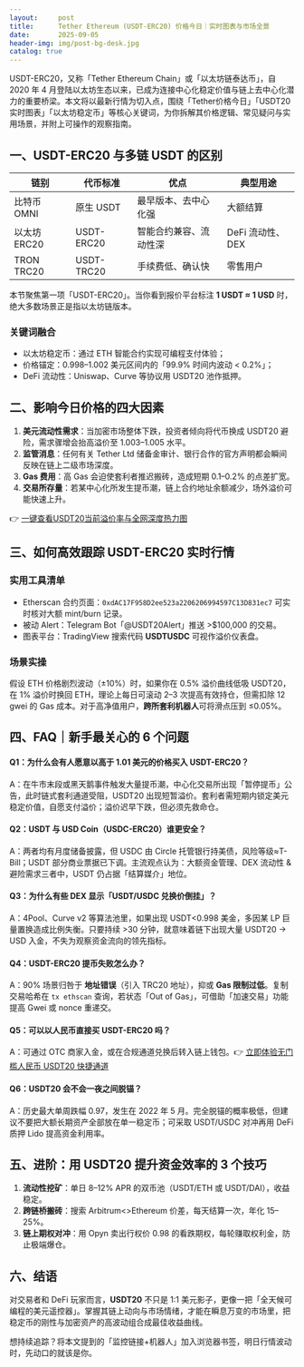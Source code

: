 ```yaml
---
layout:     post
title:      Tether Ethereum (USDT-ERC20) 价格今日｜实时图表与市场全景
date:       2025-09-05
header-img: img/post-bg-desk.jpg
catalog: true
---
```


USDT-ERC20，又称「Tether Ethereum Chain」或「以太坊链泰达币」，自 2020 年 4 月登陆以太坊生态以来，已成为连接中心化稳定价值与链上去中心化潜力的重要桥梁。本文将以最新行情为切入点，围绕「Tether价格今日」「USDT20实时图表」「以太坊稳定币」等核心关键词，为你拆解其价格逻辑、常见疑问与实用场景，并附上可操作的观察指南。

## 一、USDT-ERC20 与多链 USDT 的区别

| 链别 | 代币标准 | 优点 | 典型用途 |
| --- | --- | --- | --- |
| 比特币 OMNI | 原生 USDT | 最早版本、去中心化强 | 大额结算 |
| 以太坊 ERC20 | USDT-ERC20 | 智能合约兼容、流动性深 | DeFi 流动性、DEX |
| TRON TRC20 | USDT-TRC20 | 手续费低、确认快 | 零售用户 |

本节聚焦第一项「USDT-ERC20」。当你看到报价平台标注 **1 USDT ≈ 1 USD** 时，绝大多数场景正是指以太坊链版本。

### 关键词融合
- 以太坊稳定币：通过 ETH 智能合约实现可编程支付体验；  
- 价格锚定：0.998–1.002 美元区间内的「99.9% 时间内波动 < 0.2%」；  
- DeFi 流动性：Uniswap、Curve 等协议用 USDT20 池作抵押。

## 二、影响今日价格的四大因素

1. **美元流动性需求**：当加密市场整体下跌，投资者倾向将代币换成 USDT20 避险，需求骤增会抬高溢价至 1.003–1.005 水平。  
2. **监管消息**：任何有关 Tether Ltd 储备金审计、银行合作的官方声明都会瞬间反映在链上二级市场深度。  
3. **Gas 费用**：高 Gas 会迫使套利者推迟搬砖，造成短期 0.1–0.2% 的点差扩宽。  
4. **交易所存量**：若某中心化所发生提币潮，链上合约地址余额减少，场外溢价可能快速上升。

👉 [一键查看USDT20当前溢价率与全网深度热力图](https://okxdog.com/)

## 三、如何高效跟踪 USDT-ERC20 实时行情

### 实用工具清单
- Etherscan 合约页面：`0xdAC17F958D2ee523a2206206994597C13D831ec7` 可实时核对大额 mint/burn 记录。  
- 被动 Alert：Telegram Bot「@USDT20Alert」推送 >$100,000 的交易。  
- 图表平台：TradingView 搜索代码 **USDTUSDC** 可视作溢价仪表盘。  

### 场景实操
假设 ETH 价格剧烈波动（±10%）时，如果你在 0.5% 溢价曲线低吸 USDT20，在 1% 溢价时换回 ETH，理论上每日可滚动 2–3 次提高有效持仓，但需扣除 12 gwei 的 Gas 成本。对于高净值用户，**跨所套利机器人**可将滑点压到 ≤0.05%。

## 四、FAQ｜新手最关心的 6 个问题

#### Q1：为什么会有人愿意以高于 1.01 美元的价格买入 USDT-ERC20？
A：在牛市末段或黑天鹅事件触发大量提币潮，中心化交易所出现「暂停提币」公告，此时链式套利通道受阻，USDT20 出现短暂溢价。套利者需短期内锁定美元稳定价值，自愿支付溢价；溢价迟早下跌，但必须先救命仓。

#### Q2：USDT 与 USD Coin（USDC-ERC20）谁更安全？
A：两者均有月度储备披露，但 USDC 由 Circle 托管银行持美债，风险等级≈T-Bill；USDT 部分商业票据已下调。主流观点认为：大额资金管理、DEX 流动性 & 避险需求三者中，USDT 仍占据「结算媒介」地位。

#### Q3：为什么有些 DEX 显示「USDT/USDC 兑换价倒挂」？
A：4Pool、Curve v2 等算法池里，如果出现 USDT<0.998 美金，多因某 LP 巨量置换造成比例失衡。只要持续 >30 分钟，就意味着链下出现大量 USDT20 → USD 入金，不失为观察资金流向的领先指标。

#### Q4：USDT-ERC20 提币失败怎么办？
A：90% 场景归咎于 **地址错误**（引入 TRC20 地址），抑或 **Gas 限制过低**。复制交易哈希在 `tx ethscan` 查询，若状态「Out of Gas」，可借助「加速交易」功能提高 Gwei 或 nonce 重递交。

#### Q5：可以以人民币直接买 USDT-ERC20 吗？
A：可通过 OTC 商家入金，或在合规通道兑换后转入链上钱包。👉 [立即体验无门槛人民币 USDT20 快捷通道](https://okxdog.com/)

#### Q6：USDT20 会不会一夜之间脱锚？
A：历史最大单周跌幅 0.97，发生在 2022 年 5 月。完全脱锚的概率极低，但建议不要把大额长期资产全部放在单一稳定币；可采取 USDT/USDC 对冲再用 DeFi 质押 Lido 提高资金利用率。

## 五、进阶：用 USDT20 提升资金效率的 3 个技巧

1. **流动性挖矿**：单日 8–12% APR 的双币池（USDT/ETH 或 USDT/DAI），收益稳定。  
2. **跨链桥搬砖**：搜索 Arbitrum<>Ethereum 价差，每天结算一次，年化 15–25%。  
3. **链上期权对冲**：用 Opyn 卖出行权价 0.98 的看跌期权，每轮赚取权利金，防止极端爆仓。

## 六、结语

对交易者和 DeFi 玩家而言，**USDT20** 不只是 1:1 美元影子，更像一把「全天候可编程的美元遥控器」。掌握其链上动向与市场情绪，才能在瞬息万变的市场里，把稳定币的刚性与加密资产的高波动组合成最佳收益曲线。

想持续追踪？将本文提到的「监控链接+机器人」加入浏览器书签，明日行情波动时，先动口的就该是你。